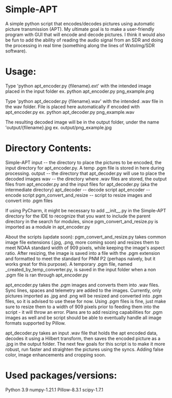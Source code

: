 # Simple-APT 
A simple python script that encodes/decodes pictures using automatic picture transmission (APT). My ultimate goal is to make a user-friendly program with GUI that will encode and decode pictures. I think it would also be fun to add the ability of reading the audio signal from an SDR and doing the processing in real time (something along the lines of WxtoImg/SDR software).

# Usage:
Type 'python apt\_encoder.py {filename}.ext' with the intended image placed in the input folder
  ex. python apt\_encoder.py png\_example.png
 
Type 'python apt\_decoder.py {filename}.wav' with the intended .wav file in the wav folder. File is placed here automatically if encoded with apt\_encoder.py
  ex. python apt\_decoder.py png\_example.wav
  
The resulting decoded image will be in the output folder, under the name 'output/{filename}.jpg
  ex. output/png\_example.jpg

# Directory Contents:
Simple-APT
  input -- the directory to place the pictures to be encoded, the input directory for apt_encoder.py. A temp .pgm file is stored in here during processing.
  output -- the directory that apt_decoder.py will use to place the decoded images
  wav -- the directory where .wav files are stored, the output files from apt\_encoder.py and the input files for apt\_decoder.py (aka the intermediate directory)
  apt\_decoder -- decode script
  apt\_encoder -- encode script
  pgm\_convert\_and\_resize -- script to resize images and convert into .pgm files
  
If using PyCharm, it might be necessary to add \_\_init\_\_.py in the Simple-APT directory for the IDE to recognize that you want to include the parent directory in the search for modules, since pgm_convert_and_resize.py is imported as a module in apt_encoder.py

About the scripts (update soon):
pgm\_convert\_and\_resize.py takes common image file extensions (.jpg, .png, more coming soon) and resizes them to meet NOAA standard width of 909 pixels, while keeping the image's aspect ratio. After resizing, the image is saved into a file with the .pgm extension and formatted to meet the standard for PNM P2 (perhaps naively, but it works great for this purpose). A temporary .pgm file, named \_created\_by\_temp\_converter.py, is saved in the input folder when a non .pgm file is ran through apt\_encoder.py

apt\_encoder.py takes the .pgm images and converts them into .wav files. Sync lines, spaces and telemetry are added to the images. Currently, only pictures imported as .jpg and .png will be resized and converted into .pgm files, so it is advised to use these for now. Using .pgm files is fine, just make sure to resize them to a width of 909 pixels prior to feeding them into the script - it will throw an error. Plans are to add resizing capabilities for .pgm images as well and be script should be able to eventually handle all image formats supported by Pillow.

apt\_decoder.py takes an input .wav file that holds the apt encoded data, decodes it using a Hilbert transform, then saves the encoded picture as a .jpg in the output folder. The next few goals for this script is to make it more robust, run faster and straighten the pictures using the syncs. Adding false color, image enhancements and cropping soon.


# Used packages/versions:
Python 3.9
numpy-1.21.1
Pillow-8.3.1
scipy-1.7.1
